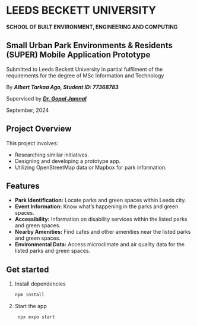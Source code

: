 # LEEDS BECKETT UNIVERSITY
**SCHOOL OF BUILT ENVIRONMENT, ENGINEERING AND COMPUTING**


## Small Urban Park Environments &amp; Residents (SUPER) Mobile Application Prototype

Submitted to Leeds Beckett University in partial fulfilment of the requirements for the degree of MSc Information and Technology 

By ***Albert Tarkaa Ago, Student ID: 77368783***

Supervised by ***[Dr. Gopal Jamnal](https://www.leedsbeckett.ac.uk/staff/dr-gopal-jamnal)***

September, 2024


## Project Overview

This project involves:
- Researching similar initiatives.
- Designing and developing a prototype app.
- Utilizing OpenStreetMap data or Mapbox for park information.

## Features

- **Park Identification:** Locate parks and green spaces within Leeds city.
- **Event Information:** Know what’s happening in the parks and green spaces.
- **Accessibility:** Information on disability services within the listed parks and green spaces.
- **Nearby Amenities:** Find cafes and other amenities near the listed parks and green spaces.
- **Environmental Data:** Access microclimate and air quality data for the listed parks and green spaces.


## Get started

1. Install dependencies

   ```bash
   npm install
   ```

2. Start the app

   ```bash
    npx expo start
   ```
